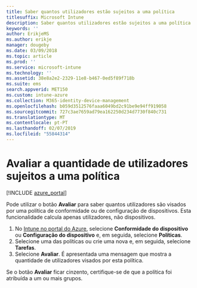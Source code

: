 ```yaml
---
title: Saber quantos utilizadores estão sujeitos a uma política
titlesuffix: Microsoft Intune
description: Saber quantos utilizadores estão sujeitos a uma política
keywords: ''
author: ErikjeMS
ms.author: erikje
manager: dougeby
ms.date: 03/09/2018
ms.topic: article
ms.prod: ''
ms.service: microsoft-intune
ms.technology: ''
ms.assetid: 38e8a2e2-2329-11e8-b467-0ed5f89f718b
ms.suite: ems
search.appverid: MET150
ms.custom: intune-azure
ms.collection: M365-identity-device-management
ms.openlocfilehash: b059d3512576faaa6049bd2c91be9e94ff919058
ms.sourcegitcommit: 727c3ae7659ad79ea162250d234d7730f840c731
ms.translationtype: MT
ms.contentlocale: pt-PT
ms.lasthandoff: 02/07/2019
ms.locfileid: "55844314"
---
```

# <a name="evaluate-how-many-users-are-targeted-by-a-policy"></a>Avaliar a quantidade de utilizadores sujeitos a uma política
[!INCLUDE [azure_portal](./includes/azure_portal.md)]

Pode utilizar o botão **Avaliar** para saber quantos utilizadores são visados por uma política de conformidade ou de configuração de dispositivos. Esta funcionalidade calcula apenas utilizadores, não dispositivos.

1.  No [Intune no portal do Azure](https://aka.ms/intuneportal), selecione **Conformidade do dispositivo** ou **Configuração do dispositivo** e, em seguida, selecione **Políticas**.
2.  Selecione uma das políticas ou crie uma nova e, em seguida, selecione **Tarefas**.
3.  Selecione **Avaliar**. É apresentada uma mensagem que mostra a quantidade de utilizadores visados por esta política.

Se o botão **Avaliar** ficar cinzento, certifique-se de que a política foi atribuída a um ou mais grupos.

